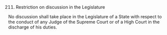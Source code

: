 211. Restriction on discussion in the Legislature

No discussion shall take place in the Legislature of a State with respect to the conduct of any Judge of the Supreme Court or of a High Court in the discharge of his duties.

